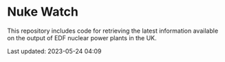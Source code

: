# Nuke Watch

This repository includes code for retrieving the latest information available on the output of EDF nuclear power plants in the UK.

Last updated: 2023-05-24 04:09